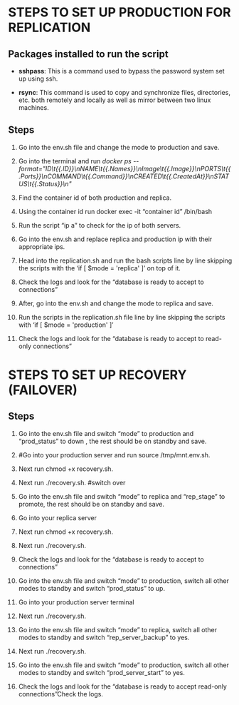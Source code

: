 
# STEPS TO SET UP PRODUCTION FOR REPLICATION 
## Packages installed to run the script

 * **sshpass**: This is a command used to bypass the password system set up using ssh. 

* **rsync**: This command is used to copy and synchronize files, directories, etc. both remotely and locally as well as mirror between two linux machines. 

## Steps

1. Go into the env.sh file and change the mode to production and save.

2. Go into the terminal and run *_docker ps --format="ID\t{{.ID}}\nNAME\t{{.Names}}\nImage\t{{.Image}}\nPORTS\t{{.Ports}}\nCOMMAND\t{{.Command}}\nCREATED\t{{.CreatedAt}}\nSTATUS\t{{.Status}}\n"_*

3. Find the container id of both production and replica.

4. Using the container id run docker exec -it “container id” /bin/bash

5. Run the script “ip a” to check for the ip of both servers.

6. Go into the env.sh and replace replica and production ip with their appropriate ips.

7. Head into the replication.sh and run the bash scripts line by line skipping the scripts with the ‘if [ $mode = 'replica' ]’ on top of it.

8. Check the logs and look for the “database is ready to accept to connections”

9. After, go into the env.sh and change the mode to replica and save.

10. Run the scripts in the replication.sh file line by line skipping the scripts with ‘if [ $mode = 'production' ]’

11. Check the logs and look for the “database is ready to accept to read-only connections”

# STEPS TO SET UP RECOVERY (FAILOVER)
## Steps 

1. Go into the env.sh file and switch “mode” to production and “prod_status” to down , the rest should be on standby and save.

2. #Go into your production server and run source /tmp/mnt.env.sh.

3. Next  run chmod +x recovery.sh.

4. Next run ./recovery.sh.
#switch over
5. Go into the env.sh file and  switch “mode” to replica and “rep_stage” to promote, the rest should be on standby and save.
   
6. Go into your replica server

7. Next  run chmod +x recovery.sh.

8. Next run ./recovery.sh.
    
9.  Check the logs and look for the “database is ready to accept to connections”

10. Go into the env.sh file and  switch “mode” to production, switch all other modes to standby and switch “prod_status” to up. 

11. Go into your production server terminal

12. Next run ./recovery.sh.

13. Go into the env.sh file and  switch “mode” to replica, switch all other modes to standby and switch “rep_server_backup” to yes.

14. Next run ./recovery.sh.

15. Go into the env.sh file and  switch “mode” to production, switch all other modes to standby and switch “prod_server_start” to yes.

16. Check the logs and look for the “database is ready to accept read-only connections”Check the logs.

